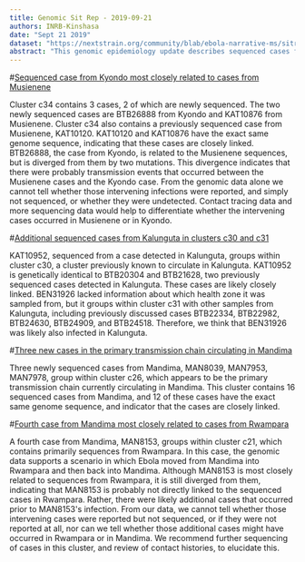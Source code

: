 ```yaml
---
title: Genomic Sit Rep - 2019-09-21
authors: INRB-Kinshasa
date: "Sept 21 2019"
dataset: "https://nextstrain.org/community/blab/ebola-narrative-ms/sitrep-2019-09-21?d=tree,map"
abstract: "This genomic epidemiology update describes sequenced cases from Musienene, Kyondo, Kalunguta, and Mandima, featuring genomes sequenced Sept 19, 2019."
---
```


#[Sequenced case from Kyondo most closely related to cases from Musienene](https://nextstrain.org/community/blab/ebola-narrative-ms/sitrep-2019-09-21?clade=c26&f_health_zone=Kyondo,Musienene&d=tree)

Cluster c34 contains 3 cases, 2 of which are newly sequenced. The two newly sequenced cases are BTB26888 from Kyondo and KAT10876 from Musienene. Cluster c34 also contains a previously sequenced case from Musienene, KAT10120. KAT10120 and KAT10876 have the exact same genome sequence, indicating that these cases are closely linked. BTB26888, the case from Kyondo, is related to the Musienene sequences, but is diverged from them by two mutations. This divergence indicates that there were probably transmission events that occurred between the Musienene cases and the Kyondo case. From the genomic data alone we cannot tell whether those intervening infections were reported, and simply not sequenced, or whether they were undetected. Contact tracing data and more sequencing data would help to differentiate whether the intervening cases occurred in Musienene or in Kyondo.

#[Additional sequenced cases from Kalunguta in clusters c30 and c31](https://nextstrain.org/community/blab/ebola-narrative-ms/sitrep-2019-09-21?clade=c33&f_health_zone=Kalunguta&d=tree)

KAT10952, sequenced from a case detected in Kalunguta, groups within cluster c30, a cluster previously known to circulate in Kalunguta. KAT10952 is genetically identical to BTB20304 and BTB21628, two previously sequenced cases detected in Kalunguta. These cases are likely closely linked. BEN31926 lacked information about which health zone it was sampled from, but it groups within cluster c31 with other samples from Kalunguta, including previously discussed cases BTB22334, BTB22982, BTB24630, BTB24909, and BTB24518. Therefore, we think that BEN31926 was likely also infected in Kalunguta.

#[Three new cases in the primary transmission chain circulating in Mandima](https://nextstrain.org/community/blab/ebola-narrative-ms/sitrep-2019-09-21?clade=c26&f_health_zone=Mandima&d=tree)

Three newly sequenced cases from Mandima, MAN8039, MAN7953, MAN7978, group within cluster c26, which appears to be the primary transmission chain currently circulating in Mandima. This cluster contains 16 sequenced cases from Mandima, and 12 of these cases have the exact same genome sequence, and indicator that the cases are closely linked.

#[Fourth case from Mandima most closely related to cases from Rwampara](https://nextstrain.org/community/blab/ebola-narrative-ms/sitrep-2019-09-21?clade=c20&f_health_zone=Mandima,Rwampara&d=tree)

A fourth case from Mandima, MAN8153, groups within cluster c21, which contains primarily sequences from Rwampara. In this case, the genomic data supports a scenario in which Ebola moved from Mandima into Rwampara and then back into Mandima. Although MAN8153 is most closely related to sequences from Rwampara, it is still diverged from them, indicating that MAN8153 is probably not directly linked to the sequenced cases in Rwampara. Rather, there were likely additional cases that occurred prior to MAN8153's infection. From our data, we cannot tell whether those intervening cases were reported but not sequenced, or if they were not reported at all, nor can we tell whether those additional cases might have occurred in Rwampara or in Mandima. We recommend further sequencing of cases in this cluster, and review of contact histories, to elucidate this.
